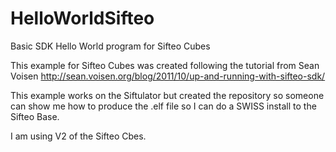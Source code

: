 HelloWorldSifteo
================

Basic SDK Hello World program for Sifteo Cubes

This example for Sifteo Cubes was created following the tutorial from Sean Voisen 
http://sean.voisen.org/blog/2011/10/up-and-running-with-sifteo-sdk/

This example works on the Siftulator but created the repository so someone can show me how to produce the .elf file so I can do a SWISS install to the Sifteo Base. 

I am using V2 of the Sifteo Cbes. 
